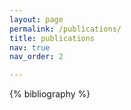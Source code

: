 ```yaml
---
layout: page
permalink: /publications/
title: publications
nav: true
nav_order: 2

---
```

<!-- _pages/publications.md -->
<div class="publications">

{% bibliography %}

<!-- <h2>Peer-Reviewed Publications</h2>
<ul>
{% bibliography --query @*[keywords=peer\_reviewed] %}
</ul>

<h2>Non-Refereed Publications</h2>
<ul>
{% bibliography --query @*[keywords=non_refereed_pubs OR policy_brief] %}
</ul> -->

</div>
